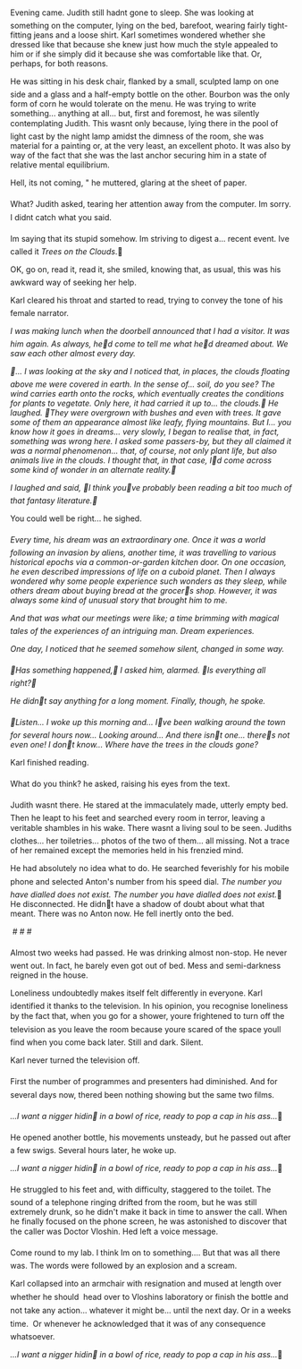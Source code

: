 Evening came. Judith still hadnt gone to sleep. She was looking at something on the computer, lying on the bed, barefoot, wearing fairly tight-fitting jeans and a loose shirt. Karl sometimes wondered whether she dressed like that because she knew just how much the style appealed to him or if she simply did it because she was comfortable like that. Or, perhaps, for both reasons.

He was sitting in his desk chair, flanked by a small, sculpted lamp on one side and a glass and a half-empty bottle on the other. Bourbon was the only form of corn he would tolerate on the menu. He was trying to write something... anything at all... but, first and foremost, he was silently contemplating Judith. This wasnt only because, lying there in the pool of light cast by the night lamp amidst the dimness of the room, she was material for a painting or, at the very least, an excellent photo. It was also by way of the fact that she was the last anchor securing him in a state of relative mental equilibrium.

Hell, its not coming, " he muttered, glaring at the sheet of paper.

What? Judith asked, tearing her attention away from the computer. Im sorry. I didnt catch what you said. 

Im saying that its stupid somehow. Im striving to digest a... recent event. Ive called it *Trees on the Clouds*.

OK, go on, read it, read it, she smiled, knowing that, as usual, this was his awkward way of seeking her help.

Karl cleared his throat and started to read, trying to convey the tone of his female narrator.

*I was making lunch when the doorbell announced that I had a visitor. It was him again. As always, hed come to tell me what hed dreamed about. We saw each other almost every day.*

*... I was looking at the sky and I noticed that, in places, the clouds floating above me were covered in earth. In the sense of... soil, do you see? The wind carries earth onto the rocks, which eventually creates the conditions for plants to vegetate. Only here, it had carried it up to... the clouds. He laughed. They were overgrown with bushes and even with trees. It gave some of them an appearance almost like leafy, flying mountains. But I... you know how it goes in dreams... very slowly, I began to realise that, in fact, something was wrong here. I asked some passers-by, but they all claimed it was a normal phenomenon... that, of course, not only plant life, but also animals live in the clouds. I thought that, in that case, Id come across some kind of wonder in an alternate reality.*

*I laughed and said, I think youve probably been reading a bit too much of that fantasy literature.*

You could well be right... he sighed.

*Every time, his dream was an extraordinary one. Once it was a world following an invasion by aliens, another time, it was travelling to various historical epochs via a common-or-garden kitchen door. On one occasion, he even described impressions of life on a cuboid planet. Then I always wondered why some people experience such wonders as they sleep, while others dream about buying bread at the grocers shop. However, it was always some kind of unusual story that brought him to me.*

*And that was what our meetings were like; a time brimming with magical tales of the experiences of an intriguing man. Dream experiences.*

*One day, I noticed that he seemed somehow silent, changed in some way.*

*Has something happened, I asked him, alarmed. Is everything all right?*

*He didnt say anything for a long moment. Finally, though, he spoke.*

*Listen... I woke up this morning and... Ive been walking around the town for several hours now... Looking around... And there isnt one... theres not even one! I dont know... Where have the trees in the clouds gone?*

Karl finished reading.

What do you think? he asked, raising his eyes from the text.

Judith wasnt there. He stared at the immaculately made, utterly empty bed. Then he leapt to his feet and searched every room in terror, leaving a veritable shambles in his wake. There wasnt a living soul to be seen. Judiths clothes... her toiletries... photos of the two of them... all missing. Not a trace of her remained except the memories held in his frenzied mind.

He had absolutely no idea what to do. He searched feverishly for his mobile phone and selected Anton's number from his speed dial. *The number you have dialled does not exist. The number you have dialled does not exist.* He disconnected. He didnt have a shadow of doubt about what that meant. There was no Anton now. He fell inertly onto the bed.

                 # # #

Almost two weeks had passed. He was drinking almost non-stop. He never went out. In fact, he barely even got out of bed. Mess and semi-darkness reigned in the house.

Loneliness undoubtedly makes itself felt differently in everyone. Karl identified it thanks to the television. In his opinion, you recognise loneliness by the fact that, when you go for a shower, youre frightened to turn off the television as you leave the room because youre scared of the space youll find when you come back later. Still and dark. Silent.

Karl never turned the television off.

First the number of programmes and presenters had diminished. And for several days now, thered been nothing showing but the same two films.

*...I want a nigger hidin in a bowl of rice, ready to pop a cap in his ass...* 

He opened another bottle, his movements unsteady, but he passed out after a few swigs. Several hours later, he woke up.

*...I want a nigger hidin in a bowl of rice, ready to pop a cap in his ass...*

He struggled to his feet and, with difficulty, staggered to the toilet. The sound of a telephone ringing drifted from the room, but he was still extremely drunk, so he didn't make it back in time to answer the call. When he finally focused on the phone screen, he was astonished to discover that the caller was Doctor Vloshin. Hed left a voice message.

Come round to my lab. I think Im on to something.... But that was all there was. The words were followed by an explosion and a scream.

Karl collapsed into an armchair with resignation and mused at length over whether he should  head over to Vloshins laboratory or finish the bottle and not take any action... whatever it might be... until the next day. Or in a weeks time.  Or whenever he acknowledged that it was of any consequence whatsoever. 

*...I want a nigger hidin in a bowl of rice, ready to pop a cap in his ass...* 
